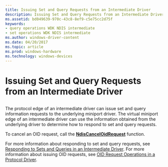 ```yaml
---
title: Issuing Set and Query Requests from an Intermediate Driver
description: Issuing Set and Query Requests from an Intermediate Driver
ms.assetid: bd049639-970c-43c8-8ef9-c5e75cc2d75f
keywords:
- query operations WDK NDIS intermediate
- set operations WDK NDIS intermediate
ms.author: windows-driver-content
ms.date: 04/20/2017
ms.topic: article
ms.prod: windows-hardware
ms.technology: windows-devices
---
```


# Issuing Set and Query Requests from an Intermediate Driver


## <a href="" id="ddk-issuing-set-and-query-requests-from-an-intermediate-driver-ng"></a>


The protocol edge of an intermediate driver can issue set and query information requests to the underlying miniport driver. The virtual miniport edge of an intermediate driver can use the information obtained from the underlying driver to determine how to respond to set and query requests.

To cancel an OID request, call the [**NdisCancelOidRequest**](https://msdn.microsoft.com/library/windows/hardware/ff561622) function.

For more information about responding to set and query requests, see [Responding to Sets and Queries in an Intermediate Driver](responding-to-sets-and-queries-in-an-intermediate-driver.md). For more information about issuing OID requests, see [OID Request Operations in a Protocol Driver](oid-request-operations-in-a-protocol-driver.md).

 

 






